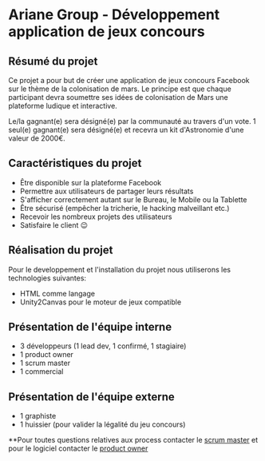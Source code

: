 # Ariane Group - Développement application de jeux concours 

## Résumé du projet 
Ce projet a pour but de créer une application de jeux concours Facebook sur le thème de la colonisation de mars. 
Le principe est que chaque participant devra soumettre ses idées de colonisation de Mars une plateforme ludique et interactive. 

Le/la gagnant(e) sera désigné(e) par la communauté au travers d'un vote. 
1 seul(e) gagnant(e) sera désigné(e) et recevra un kit d'Astronomie d'une valeur de 2000€.

## Caractéristiques du projet 
- Être disponible sur la plateforme Facebook
- Permettre aux utilisateurs de partager leurs résultats
- S'afficher correctement autant sur le Bureau, le Mobile ou la Tablette
- Être sécurisé (empêcher la tricherie, le hacking malveillant etc.)
- Recevoir les nombreux projets des utilisateurs
- Satisfaire le client :wink:

## Réalisation du projet 
Pour le developpement et l'installation du projet nous utiliserons les technologies suivantes:
 - HTML comme langage
 - Unity2Canvas pour le moteur de jeux compatible
 
 ## Présentation de l'équipe interne  
- 3 développeurs (1 lead dev, 1 confirmé, 1 stagiaire)
- 1 product owner
- 1 scrum master
- 1 commercial

## Présentation de l'équipe externe

- 1 graphiste
- 1 huissier (pour valider la légalité du jeu concours)

**Pour toutes questions relatives aux process contacter le [scrum master](www) et pour le logiciel contacter le [product owner](www)

